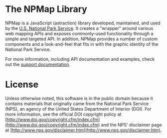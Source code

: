 # The NPMap Library

NPMap is a JavaScript (astraction) library developed, maintained, and used by the [U.S. National Park Service](http://www.nps.gov). It creates a "wrapper" around various web mapping APIs and exposes commonly-used functionality through a simple and targeted API. In addition, NPMap provides a number of custom components and a look-and-feel that fits in with the graphic identity of the National Park Service.

For more information, including API documentation and examples, check out the [support documentation](http://www.nps.gov/npmap/support/).

# License

Unless otherwise noted, this software is in the public domain because it contains materials that originally came from the National Park Service (NPS), an agency of the United States Department of Interior (DOI). For more information, see the official DOI copyright policy at [http://www.doi.gov/copyright.cfm/index.cfm](http://www.doi.gov/copyright.cfm/index.cfm) and the NPS' disclaimer page at [http://www.nps.gov/disclaimer.htm](http://www.nps.gov/disclaimer.htm).